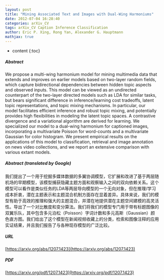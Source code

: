 ```yaml
---
layout: post
title: "Mining Associated Text and Images with Dual-Wing Harmoniums"
date: 2012-07-04 16:28:40
categories: arXiv_CV
tags: arXiv_CV Caption Inference Classification
author: Eric P. Xing, Rong Yan, Alexander G. Hauptmann
mathjax: true
---
```


* content
{:toc}

##### Abstract
We propose a multi-wing harmonium model for mining multimedia data that extends and improves on earlier models based on two-layer random fields, which capture bidirectional dependencies between hidden topic aspects and observed inputs. This model can be viewed as an undirected counterpart of the two-layer directed models such as LDA for similar tasks, but bears significant difference in inference/learning cost tradeoffs, latent topic representations, and topic mixing mechanisms. In particular, our model facilitates efficient inference and robust topic mixing, and potentially provides high flexibilities in modeling the latent topic spaces. A contrastive divergence and a variational algorithm are derived for learning. We specialized our model to a dual-wing harmonium for captioned images, incorporating a multivariate Poisson for word-counts and a multivariate Gaussian for color histogram. We present empirical results on the applications of this model to classification, retrieval and image annotation on news video collections, and we report an extensive comparison with various extant models.

##### Abstract (translated by Google)
我们提出了一个用于挖掘多媒体数据的多翼协调模型，它扩展和改进了基于两层随机场的早期模型，该模型捕获隐藏主题方面和观察输入之间的双向依赖关系。这个模型可以看作是类似任务的LDA等两层导向模型的一个无向对象，但在推理/学习成本折衷，潜在主题表示和主题混合机制方面存在显着差异。具体来说，我们的模型有助于高效的推理和强大的主题混合，并潜在地提供潜在主题空间建模的高灵活性。导出了一个对比散度和变分算法。我们将我们的模型专门用于带有标题图像的双翼乐队，其中包含多元泊松（Poisson）字词计数和多元高斯（Gaussian）颜色直方图。我们给出了这个模型在新闻视频收藏上的分类，检索和图像注释的应用实证结果，并且我们报告了与各种现存模型的广泛比较。

##### URL
[https://arxiv.org/abs/1207.1423](https://arxiv.org/abs/1207.1423)

##### PDF
[https://arxiv.org/pdf/1207.1423](https://arxiv.org/pdf/1207.1423)

